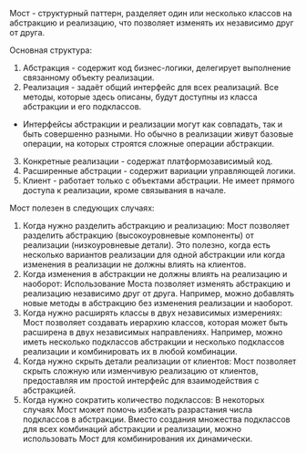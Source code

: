 Мост - структурный паттерн, разделяет один или несколько классов на абстракцию и реализацию, что позволяет изменять их
независимо друг от друга.

Основная структура:
1. Абстракция - содержит код бизнес-логики, делегирует выполнение связанному объекту реализации.
2. Реализация - задаёт общий интерфейс для всех реализаций. Все методы, которые здесь описаны, будут доступны из класса
абстракции и его подклассов.
* Интерфейсы абстракции и реализации могут как совпадать, так и быть совершенно разными. Но обычно в реализации живут
базовые операции, на которых строятся сложные операции абстракции.
3. Конкретные реализации - содержат платформозависимый код.
4. Расширенные абстрации - содержит вариации управляющей логики.
5. Клиент - работает только с объектами абстрации. Не имеет прямого доступа к реализации, кроме связывания в начале.

Мост полезен в следующих случаях:
1. Когда нужно разделить абстракцию и реализацию: Мост позволяет разделить абстракцию (высокоуровневые компоненты) от
реализации (низкоуровневые детали). Это полезно, когда есть несколько вариантов реализации для одной абстракции или 
когда изменения в реализации не должны влиять на клиентов.
2. Когда изменения в абстракции не должны влиять на реализацию и наоборот: Использование Моста позволяет изменять
абстракцию и реализацию независимо друг от друга. Например, можно добавлять новые методы в абстракцию без изменения
реализации и наоборот.
3. Когда нужно расширять классы в двух независимых измерениях: Мост позволяет создавать иерархию классов, которая может
быть расширена в двух независимых направлениях. Например, можно иметь несколько подклассов абстракции и несколько
подклассов реализации и комбинировать их в любой комбинации.
4. Когда нужно скрыть детали реализации от клиентов: Мост позволяет скрыть сложную или изменчивую реализацию от клиентов,
предоставляя им простой интерфейс для взаимодействия с абстракцией.
5. Когда нужно сократить количество подклассов: В некоторых случаях Мост может помочь избежать разрастания числа
подклассов в абстракции. Вместо создания множества подклассов для всех комбинаций абстракции и реализации, можно
использовать Мост для комбинирования их динамически.